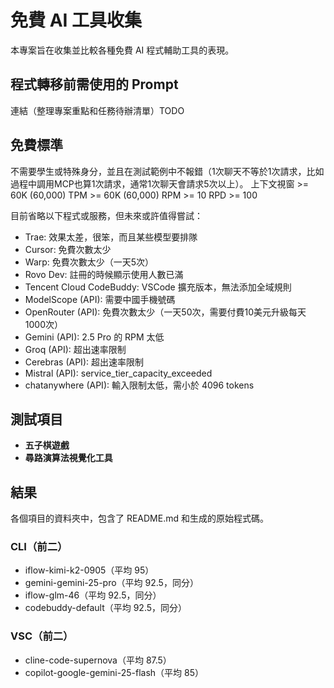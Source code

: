 # 免費 AI 工具收集

本專案旨在收集並比較各種免費 AI 程式輔助工具的表現。

## 程式轉移前需使用的 Prompt
連結（整理專案重點和任務待辦清單）TODO

## 免費標準
不需要學生或特殊身分，並且在測試範例中不報錯（1次聊天不等於1次請求，比如過程中調用MCP也算1次請求，通常1次聊天會請求5次以上）。
上下文視窗 >= 60K (60,000)
TPM >= 60K (60,000)
RPM >= 10
RPD >= 100

目前省略以下程式或服務，但未來或許值得嘗試：
- Trae: 效果太差，很笨，而且某些模型要排隊
- Cursor: 免費次數太少
- Warp: 免費次數太少（一天5次）
- Rovo Dev: 註冊的時候顯示使用人數已滿
- Tencent Cloud CodeBuddy: VSCode 擴充版本，無法添加全域規則
- ModelScope (API): 需要中國手機號碼
- OpenRouter (API): 免費次數太少（一天50次，需要付費10美元升級每天1000次）
- Gemini (API): 2.5 Pro 的 RPM 太低
- Groq (API): 超出速率限制
- Cerebras (API): 超出速率限制
- Mistral (API): service_tier_capacity_exceeded
- chatanywhere (API): 輸入限制太低，需小於 4096 tokens

## 測試項目
- **五子棋遊戲** 
- **尋路演算法視覺化工具**

## 結果
各個項目的資料夾中，包含了 README.md 和生成的原始程式碼。

### CLI（前二）
- iflow-kimi-k2-0905（平均 95）
- gemini-gemini-25-pro（平均 92.5，同分）
- iflow-glm-46（平均 92.5，同分）
- codebuddy-default（平均 92.5，同分）

### VSC（前二）
- cline-code-supernova（平均 87.5）
- copilot-google-gemini-25-flash（平均 85）
